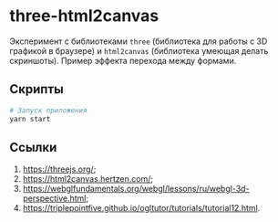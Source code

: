 # three-html2canvas


Эксперимент с библиотеками `three` (библиотека для работы с 3D графикой в браузере) и `html2canvas` (библиотека умеющая делать скриншоты). Пример эффекта перехода между формами.


## Скрипты


```bash
# Запуск приложения
yarn start
```


## Ссылки


1. https://threejs.org/;
2. https://html2canvas.hertzen.com/;
3. https://webglfundamentals.org/webgl/lessons/ru/webgl-3d-perspective.html;
4. https://triplepointfive.github.io/ogltutor/tutorials/tutorial12.html.

